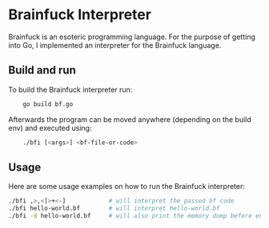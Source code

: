 # Brainfuck Interpreter

Brainfuck is an esoteric programming language. For the purpose of getting into Go, I implemented an interpreter for the Brainfuck language.


## Build and run
To build the Brainfuck interpreter run:
```sh
    go build bf.go
```

Afterwards the program can be moved anywhere (depending on the build env) and executed using:
```sh
    ./bfi [<args>] <bf-file-or-code>
```


## Usage
Here are some usage examples on how to run the Brainfuck interpreter:
```sh
./bfi ,>,<[>+<-]            # will interpret the passed bf code
./bfi hello-world.bf        # will interpret hello-world.bf
./bfi -d hello-world.bf     # will also print the memory dump before ending
```
